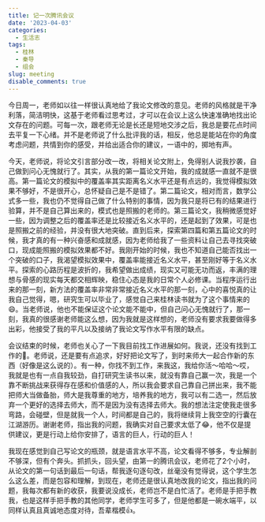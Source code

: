 ```yaml
---
title: 记一次腾讯会议
date: '2023-04-03'
categories:
  - 生活志
tags:
  - 桂林
  - 秦导
  - 组会
slug: meeting
disable_comments: true
---
```




今日周一，老师如以往一样很认真地给了我论文修改的意见。老师的风格就是干净利落，简洁明快，这基于老师看过思考过，才可以在会议上这么快速准确地找出论文存在的问题。可每一次，跟老师无论是长还是短地交涉之后，我总是要花点时间去平复一下心绪。并不是老师说了什么批评我的话，相反，他总是能站在你的角度考虑问题，共情到你的感受，并给出适合你的建议，一语中的，掷地有声。

今天，老师说，将论文引言部分改一改，将相关论文附上，免得别人说我抄袭，自己做到问心无愧就行了。其实，从我的第一篇论文开始，我的成就感一直就不是很高。第一篇论文的模拟中的覆盖率其实距离名义水平还是有点远的，我觉得模拟效果不够好，不是很开心，总怀疑自己是不是错了。第二篇论文，相对而言，数学公式多一些，我也仍不觉得自己做了什么特别的事情，因为我只是将已有的结果进行验算，并不是自己算出来的，模式也是照搬的老师的。第三篇论文，我稍微感觉好一些，因为调整之后的覆盖率还是比较接近名义水平的，还是起到了效果，可是也是照搬之前的经验，并没有很大地突破。直到后来，探索第四篇和第五篇论文的时候，我才真的有一种兴奋感和成就感，因为老师给我了一些资料让自己去寻找突破口，现成能照搬的模拟效果都不好。我刚开始的时候，我也不知道自己能否找出一个突破的口子，我渴望模拟效果中，覆盖率能接近名义水平，甚至刚好等于名义水平。探索的心路历程是波折的，我希望做出成绩，现实又可能无功而返，丰满的理想与骨感的现实每天都交相辉映，稳住心态是我的日常个人必修课。当程序运行出来的那一刻，新方法的覆盖率非常非常接近名义水平的那一刻，心中的喜悦真的让我自己觉得，嗯，研究生可以毕业了，感觉自己来桂林读书就为了这个事情来的😄。当老师说，他也不能保证这个论文能不能中，但自己问心无愧就行了，那一刻，我真的很感谢老师能这么想，因为我就是这样想的，老师没有要求我要做得多出彩，他接受了我的平凡以及接纳了我论文写作水平有限的缺点。

会议结束的时候，老师也关心了一下我目前找工作进展如何。我说，还没有找到工作的🙈。老师说，还是要有点追求，好好把论文写了，到时来师大一起合作新的东西（好像是这么说的）。有一种，你找不到工作，来我这，我给你活～哈哈～哎，我就是也有一点自我较劲，自打研究生读书以来，就没有靠自己赢一次，我是一个靠不断挑战来获得存在感和价值感的人，所以我会要求自己靠自己拼出来，我不能把师大当做备胎，师大是我尊重的地方，培养我的地方，我可以有二选一，然后放弃一个更好的选择去师大，而不是因为没有选择去师大。我的想法注定使我走很多弯路，会碰壁，但是就我一个人，时间都是自己的，我将继续背上我空空的行囊在江湖游历。谢谢老师，指出我的问题，我确实对自己要求太低了😂，他不仅是提供建议，更是行动上给你安排了，语言的巨人，行动的巨人！

我现在感觉到自己写论文的瓶颈，就是语言水平不高，论文看得不够多，专业解剖不够深，但有个奔头。抓抓头，回头望，由第一的腾讯会议，老师花了2个小时，从论文的第一句话到最后一句话，帮我逐句逐句改，丝毫没有觉得说，这个学生怎么这么差，而是包容和理解，到现在，老师还是很认真地改我的论文，指出我的问题，我每次都有新的收获，我要说没成长，老师岂不是白忙活了。老师是手把手教我，也是这样手把手教的其他同学，老师学生可多了，但是他都是一碗水端平，以同样认真且真诚地态度对待，吾辈楷模👍。
